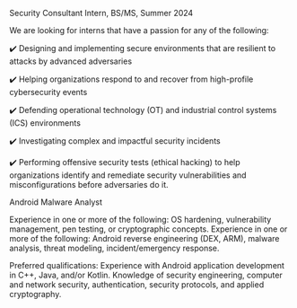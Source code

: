 Security Consultant Intern, BS/MS, Summer 2024


We are looking for interns that have a passion for any of the following:

✔️ Designing and implementing secure environments that are resilient to attacks by advanced adversaries

✔️ Helping organizations respond to and recover from high-profile cybersecurity events

✔️ Defending operational technology (OT) and industrial control systems (ICS) environments

✔️ Investigating complex and impactful security incidents

✔️ Performing offensive security tests (ethical hacking) to help organizations identify and remediate security vulnerabilities and misconfigurations before adversaries do it.


Android Malware Analyst


Experience in one or more of the following: OS hardening, vulnerability management, pen testing, or cryptographic concepts.
Experience in one or more of the following: Android reverse engineering (DEX, ARM), malware analysis, threat modeling, incident/emergency response.

Preferred qualifications:
Experience with Android application development in C++, Java, and/or Kotlin.
Knowledge of security engineering, computer and network security, authentication, security protocols, and applied cryptography.
